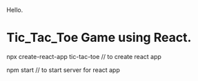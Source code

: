 Hello.

# Tic_Tac_Toe Game using React.

npx create-react-app tic-tac-toe // to create react app

npm start // to start server for react app



